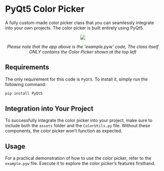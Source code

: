 # PyQt5 Color Picker

A fully custom-made color picker class that you can seamlessly integrate into your own projects. The color picker is built entirely using PyQt5.

<p align="center">
  <img src="https://i.imgur.com/QTXWurs.png">
</p>

<p align="center">
  <i>Please note that the app above is the 'example.pyw' code, The class itself ONLY contains the Color Picker shown at the top left</i>
</p>

## Requirements
The only requirement for this code is `PyQt5`. To install it, simply run the following command:
```bash
pip install PyQt5
```
## Integration into Your Project
To successfully integrate the color picker into your project, make sure to include both the `assets` folder and the `ColorUtils.py` file. Without these components, the color picker won’t function as expected.
## Usage
For a practical demonstration of how to use the color picker, refer to the `example.pyw` file. Execute it to explore the color picker’s features firsthand.
